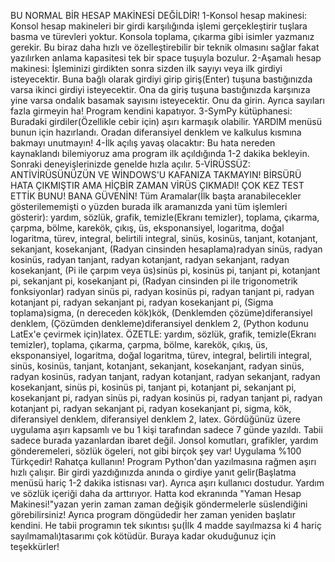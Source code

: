 BU NORMAL BİR HESAP MAKİNESİ DEĞİLDİR!
1-Konsol hesap makinesi: Konsol hesap makineleri bir girdi karşılığında işlemi gerçekleştirir tuşlara basma ve türevleri yoktur. Konsola toplama, çıkarma gibi isimler yazmanız gerekir. Bu biraz daha hızlı ve özelleştirebilir bir teknik olmasını sağlar fakat yazılırken anlama kapasitesi tek bir space tuşuyla bozulur.
2-Aşamalı hesap makinesi: İşleminizi girdikten sonra sizden ilk sayıyı veya ilk girdiyi isteyecektir. Buna bağlı olarak girdiyi girip giriş(Enter) tuşuna bastığınızda varsa ikinci girdiyi isteyecektir. Ona da giriş tuşuna bastığınızda karşınıza yine varsa ondalık basamak sayısını isteyecektir. Onu da girin. Ayrıca sayıları fazla girmeyin ha! Program kendini kapatıyor.
3-SymPy kütüphanesi: Buradaki girdiler(Özellikle cebir için) aşırı karmaşık olabilir. YARDIM menüsü bunun için hazırlandı. Oradan diferansiyel denklem ve kalkulus kısmına bakmayı unutmayın!
4-İlk açılış yavaş olacaktır: Bu hata nereden kaynaklandı bilemiyoruz ama program ilk açıldığında 1-2 dakika bekleyin. Sonraki deneyişlerinizde genelde hızla açılır.
5-VİRÜSSÜZ: ANTİVİRÜSÜNÜZÜN VE WİNDOWS'U KAFANIZA TAKMAYIN! BİRSÜRÜ HATA ÇIKMIŞTIR AMA HİÇBİR ZAMAN VİRÜS ÇIKMADI! ÇOK KEZ TEST ETTİK BUNU! BANA GÜVENİN!
Tüm Aramalar(İlk başta aranabilecekler gösterilememişti o yüzden burada ilk aramanızda yani tüm işlemleri gösterir): yardım, sözlük, grafik, temizle(Ekranı temizler), toplama, çıkarma, çarpma, bölme, karekök, çıkış, üs, eksponansiyel, logaritma, doğal logaritma, türev, integral, belirtili integral, sinüs, kosinüs, tanjant, kotanjant, sekanjant, kosekanjant, (Radyan cinsinden hesaplama)radyan sinüs, radyan kosinüs, radyan tanjant, radyan kotanjant, radyan sekanjant, radyan kosekanjant, (Pi ile çarpım veya üs)sinüs pi, kosinüs pi, tanjant pi, kotanjant pi, sekanjant pi, kosekanjant pi, (Radyan cinsinden pi ile trigonometrik fonksiyonlar) radyan sinüs pi, radyan kosinüs pi, radyan tanjant pi, radyan kotanjant pi, radyan sekanjant pi, radyan kosekanjant pi, (Sigma toplama)sigma, (n dereceden kök)kök, (Denklemden çözüme)diferansiyel denklem, (Çözümden denkleme)diferansiyel denklem 2, (Python kodunu LatEx'e çevirmek için)latex.
ÖZETLE: yardım, sözlük, grafik, temizle(Ekranı temizler), toplama, çıkarma, çarpma, bölme, karekök, çıkış, üs, eksponansiyel, logaritma, doğal logaritma, türev, integral, belirtili integral, sinüs, kosinüs, tanjant, kotanjant, sekanjant, kosekanjant, radyan sinüs, radyan kosinüs, radyan tanjant, radyan kotanjant, radyan sekanjant, radyan kosekanjant, sinüs pi, kosinüs pi, tanjant pi, kotanjant pi, sekanjant pi, kosekanjant pi, radyan sinüs pi, radyan kosinüs pi, radyan tanjant pi, radyan kotanjant pi, radyan sekanjant pi, radyan kosekanjant pi, sigma, kök, diferansiyel denklem, diferansiyel denklem 2, latex.
Gördüğünüz üzere uygulama aşırı kapsamlı ve bu 1 kişi tarafından sadece 7 günde yazıldı. Tabii sadece burada yazanlardan ibaret değil. Jonsol komutları, grafikler, yardım gönderemeleri, sözlük ögeleri, not gibi birçok şey var!
Uygulama %100 Türkçedir! Rahatça kullanın!
Program Python'dan yazılmasına rağmen aşırı hızlı çalışır. Bir girdi yazdığınızda anında o girdiye yanıt gelir(Başlatma menüsü hariç 1-2 dakika istisnası var). Ayrıca aşırı kullanıcı dostudur. Yardım ve sözlük içeriği daha da arttırıyor. Hatta kod ekranında "Yaman Hesap Makinesi!"yazan yerin zaman zaman değişik göndermelerle süslendiğini görebilirsiniz! Ayrıca program döngüdedir her zaman yeniden başlatır kendini.
He tabii programın tek sıkıntısı şu(İlk 4 madde sayılmazsa ki 4 hariç sayılmamalı)tasarımı çok kötüdür.
Buraya kadar okuduğunuz için teşekkürler!
